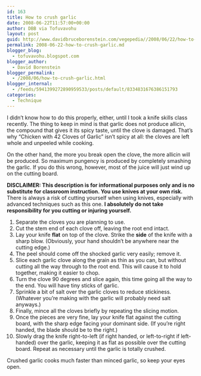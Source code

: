 ```yaml
---
id: 163
title: How to crush garlic
date: 2008-06-22T11:57:00+00:00
author: DBB via Tofuvavohu
layout: post
guid: http://www.davidbruceborenstein.com/vegepedia//2008/06/22/how-to-crush-garlic/
permalink: 2008-06-22-how-to-crush-garlic.md
blogger_blog:
  - tofuvavohu.blogspot.com
blogger_author:
  - David Borenstein
blogger_permalink:
  - /2008/06/how-to-crush-garlic.html
blogger_internal:
  - /feeds/5941399272890959533/posts/default/8334831676386151793
categories:
  - Technique
---
```

I didn&#8217;t know how to do this properly, either, until I took a knife skills class recently. The thing to keep in mind is that garlic does not produce allicin, the compound that gives it its spicy taste, until the clove is damaged. That&#8217;s why &#8220;Chicken with 42 Cloves of Garlic&#8221; isn&#8217;t spicy at all: the cloves are left whole and unpeeled while cooking.

On the other hand, the more you break open the clove, the more allicin will be produced. So maximum pungency is produced by completely smashing the garlic. If you do this wrong, however, most of the juice will just wind up on the cutting board.

<span style="font-weight: bold;">DISCLAIMER: This description is for informational purposes only and is no substitute for classroom instruction. You use knives at your own risk.</span> There is always a risk of cutting yourself when using knives, especially with advanced techniques such as this one. <span style="font-weight: bold;">I absolutely do not take responsibility for you cutting or injuring yourself.</span> 

  1. Separate the cloves you are planning to use.
  2. Cut the stem end of each clove off, leaving the root end intact.
  3. Lay your knife <span style="font-weight: bold;">flat</span> on top of the clove. Strike the <span style="font-weight: bold;">side</span> of the knife with a sharp blow. (Obviously, your hand shouldn&#8217;t be anywhere near the cutting edge.)
  4. The peel should come off the shocked garlic very easily; remove it.
  5. Slice each garlic clove along the grain as thin as you can, but without cutting all the way through to the root end. This will cause it to hold together, making it easier to chop.
  6. Turn the clove 90 degrees and slice again, this time going all the way to the end. You will have tiny sticks of garlic.
  7. Sprinkle a bit of salt over the garlic cloves to reduce stickiness. (Whatever you&#8217;re making with the garlic will probably need salt anyways.)
  8. Finally, mince all the cloves briefly by repeating the slicing motion.
  9. Once the pieces are very fine, lay your knife flat against the cutting board, with the sharp edge facing your dominant side. (If you&#8217;re right handed, the blade should be to the right.)
 10. Slowly drag the knife right-to-left (if right handed, or left-to-right if left-handed) over the garlic, keeping it as flat as possible over the cutting board. Repeat as necessary until the garlic is totally crushed.

Crushed garlic cooks much faster than minced garlic, so keep your eyes open.